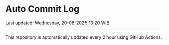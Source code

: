 # Auto Commit Log

Last updated: Wednesday, 20-08-2025 13:20 WIB

---

This repository is automatically updated every 2 hour using GitHub Actions.
